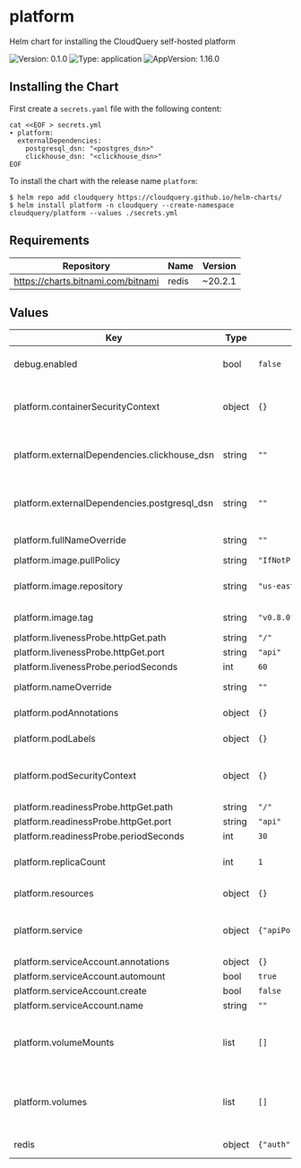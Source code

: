 # platform

Helm chart for installing the CloudQuery self-hosted platform

![Version: 0.1.0](https://img.shields.io/badge/Version-0.1.0-informational?style=flat-square) ![Type: application](https://img.shields.io/badge/Type-application-informational?style=flat-square) ![AppVersion: 1.16.0](https://img.shields.io/badge/AppVersion-1.16.0-informational?style=flat-square)

## Installing the Chart

First create a `secrets.yaml` file with the following content:

```console
cat <<EOF > secrets.yml
∙ platform:
  externalDependencies:
    postgresql_dsn: "<postgres_dsn>"
    clickhouse_dsn: "<clickhouse_dsn>"
EOF
```

To install the chart with the release name `platform`:

```console
$ helm repo add cloudquery https://cloudquery.github.io/helm-charts/
$ helm install platform -n cloudquery --create-namespace cloudquery/platform --values ./secrets.yml
```

## Requirements

| Repository | Name | Version |
|------------|------|---------|
| https://charts.bitnami.com/bitnami | redis | ~20.2.1 |

## Values

| Key | Type | Default | Description |
|-----|------|---------|-------------|
| debug.enabled | bool | `false` | Optional. Enable debug mode. |
| platform.containerSecurityContext | object | `{}` | Specify the container-level security context |
| platform.externalDependencies.clickhouse_dsn | string | `""` | Required: The DSN for the ClickHouse database |
| platform.externalDependencies.postgresql_dsn | string | `""` | Required: The DSN for the Postgres database |
| platform.fullNameOverride | string | `""` | Override the full name |
| platform.image.pullPolicy | string | `"IfNotPresent"` |  |
| platform.image.repository | string | `"us-east1-docker.pkg.dev/cq-cloud-prod/platform/full"` | The image repository to pull from |
| platform.image.tag | string | `"v0.8.0"` | The image version to pull |
| platform.livenessProbe.httpGet.path | string | `"/"` |  |
| platform.livenessProbe.httpGet.port | string | `"api"` |  |
| platform.livenessProbe.periodSeconds | int | `60` |  |
| platform.nameOverride | string | `""` | Override the default name |
| platform.podAnnotations | object | `{}` | Addition pod annotations |
| platform.podLabels | object | `{}` | Addition pod labels |
| platform.podSecurityContext | object | `{}` | Specify the pod-level security context |
| platform.readinessProbe.httpGet.path | string | `"/"` |  |
| platform.readinessProbe.httpGet.port | string | `"api"` |  |
| platform.readinessProbe.periodSeconds | int | `30` |  |
| platform.replicaCount | int | `1` | The number of replicas to deploy |
| platform.resources | object | `{}` | Deployment resources |
| platform.service | object | `{"apiPort":4444,"apiType":"ClusterIP","storagePort":4445,"storageType":"ClusterIP","uiPort":3000,"uiType":"ClusterIP"}` | Specify the ports the container exposes |
| platform.serviceAccount.annotations | object | `{}` |  |
| platform.serviceAccount.automount | bool | `true` |  |
| platform.serviceAccount.create | bool | `false` |  |
| platform.serviceAccount.name | string | `""` |  |
| platform.volumeMounts | list | `[]` | Additional volumeMounts on the output Deployment definition. |
| platform.volumes | list | `[]` | Additional volumes on the output Deployment definition. |
| redis | object | `{"auth":{"enabled":false},"enabled":true}` | Redis configuration |

